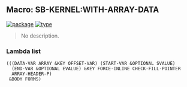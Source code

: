 ## Macro: SB-KERNEL:WITH-ARRAY-DATA
[![package](https://img.shields.io/badge/Package-SB--KERNEL-5f9ea0.svg?style=social&colorA=999999)](../) [![type](https://img.shields.io/badge/Type-Macro-5f9ea0.svg?style=social&colorA=999999)](../#macro) 

> No description.

### Lambda list
```
(((DATA-VAR ARRAY &KEY OFFSET-VAR) (START-VAR &OPTIONAL SVALUE)
  (END-VAR &OPTIONAL EVALUE) &KEY FORCE-INLINE CHECK-FILL-POINTER
  ARRAY-HEADER-P)
 &BODY FORMS)
```
